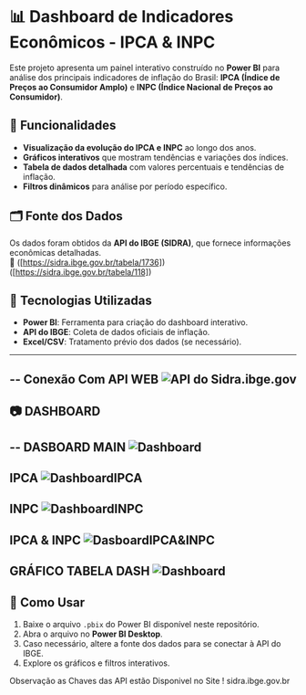 
# 📊 Dashboard de Indicadores Econômicos - IPCA & INPC

Este projeto apresenta um painel interativo construído no **Power BI** para análise dos principais indicadores de inflação do Brasil: **IPCA (Índice de Preços ao Consumidor Amplo)** e **INPC (Índice Nacional de Preços ao Consumidor)**.

## 🚀 Funcionalidades

- **Visualização da evolução do IPCA e INPC** ao longo dos anos.
- **Gráficos interativos** que mostram tendências e variações dos índices.
- **Tabela de dados detalhada** com valores percentuais e tendências de inflação.
- **Filtros dinâmicos** para análise por período específico.

## 🗂 Fonte dos Dados

Os dados foram obtidos da **API do IBGE (SIDRA)**, que fornece informações econômicas detalhadas.  
🔗 ([https://sidra.ibge.gov.br/tabela/1736])
    ([https://sidra.ibge.gov.br/tabela/118])

## 🔧 Tecnologias Utilizadas

- **Power BI**: Ferramenta para criação do dashboard interativo.
- **API do IBGE**: Coleta de dados oficiais de inflação.
- **Excel/CSV**: Tratamento prévio dos dados (se necessário).
- --
--
Conexão Com API WEB 
![API do Sidra.ibge.gov](https://snipboard.io/sISQop.jpg)
--

## 📷 DASHBOARD
--
DASBOARD MAIN
![Dashboard](https://snipboard.io/WfxQ3b.jpg)
--
IPCA
![DashboardIPCA](https://snipboard.io/Uu0FWK.jpg)
--
INPC
![DashboardINPC](https://snipboard.io/qIAuzn.jpg)
--
IPCA & INPC
![DasboardIPCA&INPC](https://snipboard.io/WaALsy.jpg)
--
GRÁFICO TABELA DASH 
![Dashboard](https://snipboard.io/f8e0Vv.jpg)
--


## 📌 Como Usar

1. Baixe o arquivo `.pbix` do Power BI disponível neste repositório.
2. Abra o arquivo no **Power BI Desktop**.
3. Caso necessário, altere a fonte dos dados para se conectar à API do IBGE.
4. Explore os gráficos e filtros interativos.

Observação as Chaves das API estão Disponivel no Site ! sidra.ibge.gov.br

